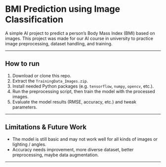 # BMI Prediction using Image Classification


A simple AI project to predict a person’s Body Mass Index (BMI) based on images. This project was made for our AI course in university to practice image preprocessing, dataset handling, and training.

---

## How to run

1. Download or clone this repo.  
2. Extract the `TrainingData_Images.zip`.  
3. Install needed Python packages (e.g. `tensorflow`, `numpy`, `opencv`, etc.).  
4. Run the preprocessing script, then train the model with the processed images.  
5. Evaluate the model results (RMSE, accuracy, etc.) and tweak parameters.

---

## Limitations & Future Work

- The model is still basic and may not work well for all kinds of images or lighting / angles.  
- Accuracy needs improvement, more diverse dataset, better preprocessing, maybe data augmentation.  

---

